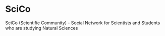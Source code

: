 # SciCo
SciCo (Scientific Community) - Social Network for Scientists and Students who are studying Natural Sciences
